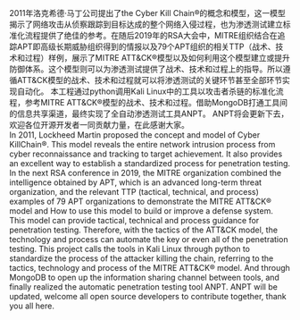                                                     
                                         

2011年洛克希德·马丁公司提出了the Cyber Kill Chain®的概念和模型，这一模型揭示了网络攻击从侦察跟踪到目标达成的整个网络入侵过程，也为渗透测试建立标准化流程提供了绝佳的参考。在随后2019年的RSA大会中，MITRE组织结合在追踪APT即高级长期威胁组织得到的情报以及79个APT组织的相关TTP（战术、技术和过程）样例，展示了MITRE ATT&CK®模型以及如何利用这个模型建立或提升防御体系。这个模型则可以为渗透测试提供了战术、技术和过程上的指导。所以遵循ATT&CK模型的战术、技术和过程就可以将渗透测试的关键环节甚至全部环节实现自动化。
本工程通过python调用Kali Linux中的工具以攻击者杀链的标准化流程，参考MITRE ATT&CK®模型的战术、技术和过程。借助MongoDB打通工具间的信息共享渠道，最终实现了全自动渗透测试工具ANPT。
ANPT将会更新下去，欢迎各位开源开发者一同贡献力量，在此感谢大家。  
In 2011, Lockheed Martin proposed the concept and model of Cyber ​​KillChain®. This model reveals the entire network intrusion process from cyber reconnaissance and tracking to target achievement. It also provides an excellent way to establish a standardized process for penetration testing. In the next RSA conference in 2019, the MITRE organization combined the intelligence obtained by APT, which is an advanced long-term threat organization, and the relevant TTP (tactical, technical, and process) examples of 79 APT organizations to demonstrate the MITRE ATT&CK® model and How to use this model to build or improve a defense system. This model can provide tactical, technical and process guidance for penetration testing. Therefore, with the tactics of the ATT&CK model, the technology and process can automate the key or even all of the penetration testing.
This project calls the tools in Kali Linux through python to standardize the process of the attacker killing the chain, referring to the tactics, technology and process of the MITRE ATT&CK® model. And through MongoDB to open up the information sharing channel between tools, and finally realized the automatic penetration testing tool ANPT.
ANPT will be updated, welcome all open source developers to contribute together, thank you all here.
